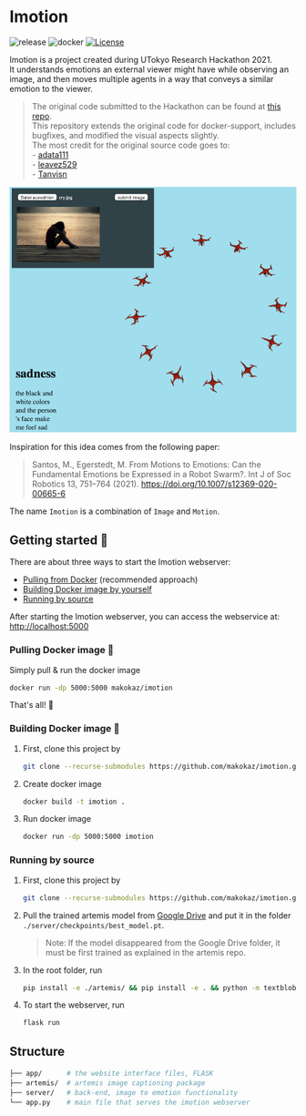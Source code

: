 # Imotion

![release](https://img.shields.io/github/v/release/makokaz/imotion)
![docker](https://img.shields.io/docker/pulls/makokaz/imotion)
[![License](https://img.shields.io/badge/license-MIT-blue.svg)](https://raw.githubusercontent.com/makokaz/imotion/master/LICENSE)

Imotion is a project created during UTokyo Research Hackathon 2021.  
It understands emotions an external viewer might have while observing an image, and then moves multiple agents in a way that conveys a similar emotion to the viewer.

> The original code submitted to the Hackathon can be found at [this repo](https://github.com/leavez529/Imotion.git).  
> This repository extends the original code for docker-support, includes bugfixes, and modified the visual aspects slightly.  
> The most credit for the original source code goes to:  
    - [adata111](https://github.com/adata111)  
    - [leavez529](https://github.com/leavez529)  
    - [Tanvisn](https://github.com/Tanvisn)

![header](header.png)

Inspiration for this idea comes from the following paper:
> Santos, M., Egerstedt, M. From Motions to Emotions: Can the Fundamental Emotions be Expressed in a Robot Swarm?. Int J of Soc Robotics 13, 751–764 (2021). <https://doi.org/10.1007/s12369-020-00665-6>

The name `Imotion` is a combination of `Image` and `Motion`.

## Getting started 🚀

There are about three ways to start the Imotion webserver:

- [Pulling from Docker](#pulling-docker-image-🐳) (recommended approach)
- [Building Docker image by yourself](#building-docker-image-🐳)
- [Running by source](#running-by-source)

After starting the Imotion webserver, you can access the webservice at: <http://localhost:5000>

### Pulling Docker image 🐳

Simply pull & run the docker image

```bash
docker run -dp 5000:5000 makokaz/imotion
```

That's all! 🎉

### Building Docker image 🐳

1. First, clone this project by

    ```bash
    git clone --recurse-submodules https://github.com/makokaz/imotion.git
    ```

2. Create docker image

    ```bash
    docker build -t imotion .
    ```

3. Run docker image

    ```bash
    docker run -dp 5000:5000 imotion
    ```

### Running by source

1. First, clone this project by

    ```bash
    git clone --recurse-submodules https://github.com/makokaz/imotion.git
    ```

2. Pull the trained artemis model from [Google Drive](https://drive.google.com/uc?id=1MvEBUqFCDflL-Y8TllzYUe_-rivb8bmF) and put it in the folder `./server/checkpoints/best_model.pt`.
    > Note: If the model disappeared from the Google Drive folder, it must be first trained as explained in the artemis repo.

3. In the root folder, run

    ```bash
    pip install -e ./artemis/ && pip install -e . && python -m textblob.download_corpora
    ```

4. To start the webserver, run

    ```bash
    flask run
    ```

## Structure

```bash
├── app/      # the website interface files, FLASK
├── artemis/  # artemis image captioning package
├── server/   # back-end, image to emotion functionality
└── app.py    # main file that serves the imotion webserver
```
